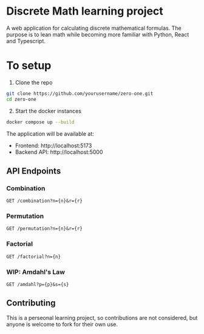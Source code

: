 # Discrete Math learning project

A web application for calculating discrete mathematical formulas. The purpose is to lean math while becoming more familiar with Python, React and Typescript.

# To setup

1. Clone the repo
```bash
git clone https://github.com/yourusername/zero-one.git
cd zero-one
```

2. Start the docker instances
```bash
docker compose up --build
```

The application will be available at:
- Frontend: http://localhost:5173
- Backend API: http://localhost:5000

## API Endpoints

### Combination
```
GET /combination?n={n}&r={r}
```

### Permutation
```
GET /permutation?n={n}&r={r}
```

### Factorial
```
GET /factorial?n={n}
```

### WIP: Amdahl's Law
```
GET /amdahl?p={p}&s={s}
```

## Contributing
This is a perseonal learning project, so contributions are not considered, but anyone is welcome to fork for their own use.